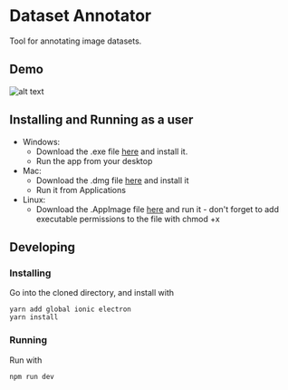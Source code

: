 # Dataset Annotator
Tool for annotating image datasets.
## Demo
![alt text](https://s3.amazonaws.com/olegpublicbucket/Screen+Shot+2018-07-14+at+12.26.19+PM.png)

## Installing and Running as a user
* Windows: 
  * Download the .exe file [here](https://github.com/omenyayl/dataset-annotator/releases/download/v0.4.0/dataset-annotator-setup-0.4.0.exe) and install it.
  * Run the app from your desktop
* Mac:
  * Download the .dmg file [here](https://github.com/omenyayl/dataset-annotator/releases/download/v0.4.0/dataset-annotator-0.4.0.dmg) and install it
  * Run it from Applications
* Linux:
  * Download the .AppImage file [here](https://github.com/omenyayl/dataset-annotator/releases/download/v0.4.0/dataset-annotator-0.4.0-x86_64.AppImage) and run it - don't forget to add executable permissions to the file with chmod +x 

## Developing
### Installing
Go into the cloned directory, and install with
```
yarn add global ionic electron
yarn install
```

### Running
Run with
```
npm run dev
```
